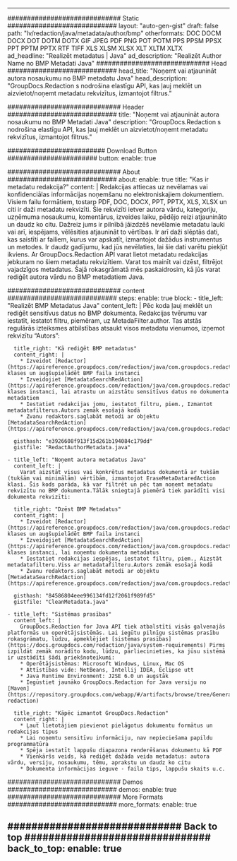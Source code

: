 
---
############################# Static ############################
layout: "auto-gen-gist" 
draft: false
path: "lv/redaction/java/metadata/author/bmp"
otherformats: DOC DOCM DOCX DOT DOTM DOTX GIF JPEG PDF PNG POT POTM PPS PPSM PPSX PPT PPTM PPTX RTF TIFF XLS XLSM XLSX XLT XLTM XLTX  
ad_headline: "Realizēt metadatus | Java"
ad_description: "Realizēt Author Name no BMP Metadati Java"
############################# Head ############################
head_title: "Noņemt vai atjaunināt autora nosaukumu no BMP metadatu Java"
head_description: "GroupDocs.Redaction s nodrošina elastīgu API, kas ļauj meklēt un aizvietot/noņemt metadatu rekvizītus, izmantojot filtrus."

############################# Header ############################
title: "Noņemt vai atjaunināt autora nosaukumu no BMP Metadati Java"
description: "GroupDocs.Redaction s nodrošina elastīgu API, kas ļauj meklēt un aizvietot/noņemt metadatu rekvizītus, izmantojot filtrus."

######################### Download Button #######################
button:
    enable: true

############################# About ############################
about:
    enable: true
    title: "Kas ir metadatu redakcija?"
    content: |
        Redakcijas attiecas uz nevēlamas vai konfidenciālas informācijas noņemšanu no elektroniskajiem dokumentiem. Visiem failu formātiem, tostarp PDF, DOC, DOCX, PPT, PPTX, XLS, XLSX un citi ir daži metadatu rekvizīti. Šie rekvizīti ietver autora vārdu, kategoriju, uzņēmuma nosaukumu, komentārus, izveides laiku, pēdējo reizi atjaunināto un daudz ko citu. Dažreiz jums ir pilnībā jāizdzēš nevēlamie metadatu lauki vai arī, iespējams, vēlēsities atjaunināt to vērtības. Ir arī daži slēptās dati, kas saistīti ar failiem, kurus var apskatīt, izmantojot dažādus instrumentus un metodes. Ir daudz gadījumu, kad jūs nevēlaties, lai šie dati varētu piekļūt ikviens. Ar GroupDocs.Redaction API varat lietot metadatu redakcijas jebkuram no šiem metadatu rekvizītiem. Varat tos mainīt vai dzēst, filtrējot vajadzīgos metadatus. Šajā rokasgrāmatā mēs paskaidrosim, kā jūs varat rediģēt autora vārdu no BMP metadatiem Java.

############################# content ############################
steps:
    enable: true
    block:
    - title_left: "Realizēt BMP Metadatus Java"
      content_left: |
        Pēc koda ļauj meklēt un rediģēt sensitīvus datus no BMP dokumenta. Redakcijas tvērumu var iestatīt, iestatot filtru, piemēram, uz MetadaFilter.author. Tas atstās regulārās izteiksmes atbilstības atsaukt visos metadatu vienumos, izņemot rekvizītu “Autors”: 

      title_right: "Kā rediģēt BMP metadatus"
      content_right: |
        * Izveidot [Redactor](https://apireference.groupdocs.com/redaction/java/com.groupdocs.redaction/Redactor) klases un augšupielādēt BMP faila instanci
        * Izveidojiet [MetadataSearchRedAction](https://apireference.groupdocs.com/redaction/java/com.groupdocs.redaction.redactions/MetadataSearchRedaction) klases instanci, lai atrastu un aizstātu sensitīvus datus no dokumenta metadatiem
        * Iestatiet redakcijas jomu, iestatot filtru, piem., Izmantot metadatafilterus.Autors zemāk esošajā kodā
        * Zvanu redaktors.saglabāt metodi ar objektu [MetadataSearchRedAction](https://apireference.groupdocs.com/redaction/java/com.groupdocs.redaction.redactions/MetadataSearchRedaction) 

      gisthash: "e3926608f913f15d261b194084c179dd"
      gistfile: "RedactAuthorMetadata.java"
      
    - title_left: "Noņemt autora metadatus Java"
      content_left: |
        Varat aizstāt visus vai konkrētus metadatus dokumentā ar tukšām (tukšām vai minimālām) vērtībām, izmantojot EraseMetaDataredAction klasi. Šis kods parāda, kā var filtrēt un pēc tam noņemt metadatu rekvizītu no BMP dokumenta.Tālāk sniegtajā piemērā tiek parādīti visi dokumenta rekvizīti: 
        
      title_right: "Dzēst BMP Metadatus"
      content_right: |
        * Izveidot [Redactor](https://apireference.groupdocs.com/redaction/java/com.groupdocs.redaction/Redactor) klases un augšupielādēt BMP faila instanci
        * Izveidojiet [MetadataSearchRedAction](https://apireference.groupdocs.com/redaction/java/com.groupdocs.redaction.redactions/MetadataSearchRedaction) klases instanci, lai noņemtu dokumenta metadatus
        * Iestatiet redakcijas iespējas, iestatot filtru, piem., Aizstāt metadatafilteru.Viss ar metadatafilteru.Autors zemāk esošajā kodā
        * Zvanu redaktors.saglabāt metodi ar objektu [MetadataSearchRedAction](https://apireference.groupdocs.com/redaction/java/com.groupdocs.redaction.redactions/MetadataSearchRedaction) 
        
      gisthash: "84586804eee996134fd12f2061f989fd5"
      gistfile: "CleanMetadata.java"

    - title_left: "Sistēmas prasības"
      content_left: |
        GroupDocs.Redaction for Java API tiek atbalstīti visās galvenajās platformās un operētājsistēmās. Lai iegūtu pilnīgu sistēmas prasību rokasgrāmatu, lūdzu, apmeklējiet [sistēmas prasības](https://docs.groupdocs.com/redaction/java/system-requirements) Pirms izpildāt zemāk norādīto kodu, lūdzu, pārliecinieties, ka jūsu sistēmā ir uzstādīti šādi priekšnoteikumi:
        * Operētājsistēmas: Microsoft Windows, Linux, Mac OS
        * Attīstības vide: NetBeans, Intellij IDEA, Eclipse utt
        * Java Runtime Environment: J2SE 6.0 un augstāk
        * Iegūstiet jaunāko GroupDocs.Redaction for Java versiju no [Maven](https://repository.groupdocs.com/webapp/#/artifacts/browse/tree/General/repo/com/groupdocs/groupdocs-redaction)
        
      title_right: "Kāpēc izmantot GroupDocs.Redaction"
      content_right: |
        * Ļaut lietotājiem pievienot pielāgotus dokumentu formātus un redakcijas tipus
        * Lai noņemtu sensitīvu informāciju, nav nepieciešama papildu programmatūra
        * Spēja iestatīt lappušu diapazona renderēšanas dokumentu kā PDF
        * Vienkāršs veids, kā rediģēt dažāda veida metadatus: autora vārdu, versiju, nosaukumu, tēmu, aprakstu un daudz ko citu
        * Dokumenta informācijas ieguve - faila tips, lappušu skaits u.c.
        

############################# Demos ############################
demos:
    enable: true
############################# More Formats ############################
more_formats:
    enable: true

############################# Back to top ###############################
back_to_top:
    enable: true
---